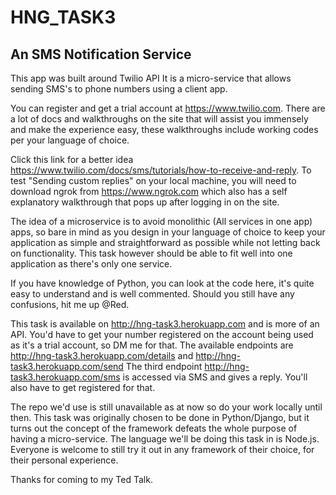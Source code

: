 # HNG_TASK3
<h2>An SMS Notification Service </h2>

This app was built around Twilio API
It is a micro-service that allows sending SMS's to phone numbers using a client app.

You can register and get a trial account at https://www.twilio.com. There are a lot of docs and walkthroughs on the site that will assist you immensely and make the experience easy, these walkthroughs include working codes per your language of choice.

Click this link for a better idea https://www.twilio.com/docs/sms/tutorials/how-to-receive-and-reply.
To test "Sending custom replies" on your local machine, you will need to download ngrok from https://www.ngrok.com which also has a self explanatory walkthrough that pops up after logging in on the site.

The idea of a microservice is to avoid monolithic (All services in one app) apps, so bare in mind as you design in your language of choice to keep your application as simple and straightforward as possible while not letting back on functionality.
This task however should be able to fit well into one application as there's only one service.

If you have knowledge of Python, you can look at the code here, it's quite easy to understand and is well commented.
Should you still have any confusions, hit me up @Red.

This task is available on http://hng-task3.herokuapp.com and is more of an API.
You'd have to get your number registered on the account being used as it's a trial account, so DM me for that.
The available endpoints are http://hng-task3.herokuapp.com/details and http://hng-task3.herokuapp.com/send
The third endpoint http://hng-task3.herokuapp.com/sms is accessed via SMS and gives a reply.
You'll also have to get registered for that. 

The repo we'd use is still unavailable as at now so do your work locally until then.
This task was originally chosen to be done in Python/Django, but it turns out the concept of the framework defeats the whole purpose of having a micro-service.
The language we'll be doing this task in is Node.js.
Everyone is welcome to still try it out in any framework of their choice, for their personal experience.

Thanks for coming to my Ted Talk.
